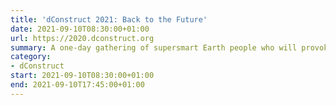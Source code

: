 ```yaml
---
title: 'dConstruct 2021: Back to the Future'
date: 2021-09-10T08:30:00+01:00
url: https://2020.dconstruct.org
summary: A one-day gathering of supersmart Earth people who will provoke, entertain and stimulate you with their thoughts on this year’s theme of “Back to the Future.”
category:
- dConstruct
start: 2021-09-10T08:30:00+01:00
end: 2021-09-10T17:45:00+01:00
---
```

